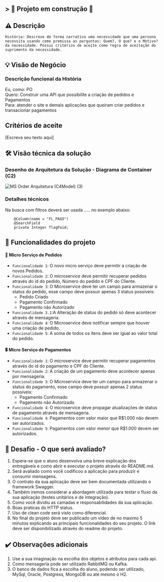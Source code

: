 ## > :construction: Projeto em construção :construction:

## ⚠ Descrição

`` História: Descreve de forma narrativa uma necessidade que uma persona necessita usando como premissa as perguntas: Quem?, O que? e o Motivo? da necessidade. Possui critérios de aceite como regra de aceitação do suprimento da necessidade. 
``

## 💡 Visão de Negócio


### Descrição funcional da História

Eu, como: PO <br />
Quero: Construir uma API que possibilite a criação de pedidos e Pagamentos <br />
Para: atender o site e demais aplicações que queiram criar pedidos e transacionar pagamentos <br />

## Critérios de aceite
[Escreva seu texto aqui]

## 🛠️ Visão técnica da solução

### Desenho de Arquitetura da Solução - Diagrama de Container (C2)

![MS Order Arquitetura (C4Model) (3)](https://user-images.githubusercontent.com/12093535/185700705-748553c2-4a57-4052-abf9-7c8bbf2b1a2a.jpg)

### Detalhes técnicos 

Na busca com filtros deverá ser usada ..... no exemplo abaixo:

```
	@Column(name = "FL_PAGO")
	@SearchField
	private Integer flagPaid;
```

## :hammer: Funcionalidades do projeto
#### 🛒 Micro Serviço de Pedidos 
- `Funcionalidade 1`: O novo micro serviço deve permitir a criação de novos Pedidos.
- `Funcionalidade 2`: O microservice deve permitir recuperar pedidos através do id do pedido, Número do pedido e CPF do Cliente.
- `Funcionalidade 3`: O Microservice deve ter um campo para armazenar o status do pedido, esse campo deve possuir apenas 3 status possíveis:
	- Pedido Criado
	- Pagamento Confirmado
	- Pagamento não Autorizado
- `Funcionalidade 3.1`:A Alteração de status do pedido só deve acontecer através de mensageria.
- `Funcionalidade 4`: O Microservice deve notificar sempre que houver uma criação de pedido.
- `Funcionalidade 5`: A soma de todos os itens deve ser igual ao valor total do pedido.

#### 💲 Micro Serviço de Pagamentos
- `Funcionalidade 1`: O microservice deve permitir recuperar pagamentos através do id do pagamento e CPF do Cliente.
- `Funcionalidade 2`: A criação de um pagamento deve acontecer apenas por mensageria.
- `Funcionalidade 3`: O Microservice deve ter um campo para armazenar o status do pagamento, esse campo deve possuir apenas 2 status possíveis:
	- Pagamento Confirmado
	- Pagamento não Autorizado
- `Funcionalidade 4`: O microservice deve propagar atualizações de status de pagamento através de mensageria.
- `Funcionalidade 4`: Pagamentos com valor maior que R$1.000 não devem ser autorizados.
- `Funcionalidade 5`: Pagamentos com valor menor que R$1.000 devem ser autorizados.

## 🎯 Desafio - O que será avaliado?
1. Espera-se que o aluno desenvolva uma breve explicação dos entregáveis e como abrir e executar o projeto através do README.md.
2. Será avaliado como você codificou a aplicação para produzir e consumir mensagens.
3. O contrato da sua aplicação deve ser bem documentada utilizando o framework Swagger.
4. Também iremos considerar a abordagem utilizada para testar o fluxo da sua aplicação (testes unitários e de integração).
5. Como você dividiu as camadas e responsabilidades da sua aplicação.
6. Boas praticas do HTTP status.
7. Uso de clean code será visto como diferencial.
8. No final do projeto deve ser publicado um vídeo de no maximo 5 minutos explicando as principais funcionalidades do seu projeto. O link deve ser disponibilizado através do readme do projeto.

## ✔️ Observações adicionais
1. Use a sua imaginação na escolha dos objetos e atributos para cada api.
2. Como mensageria pode ser utilizado RabbitMQ ou Kafka.
3. O banco de dados fica a escolha do aluno, podendo ser utilizado, MySql, Oracle, Postgress, MongoDB ou até mesmo o H2.

